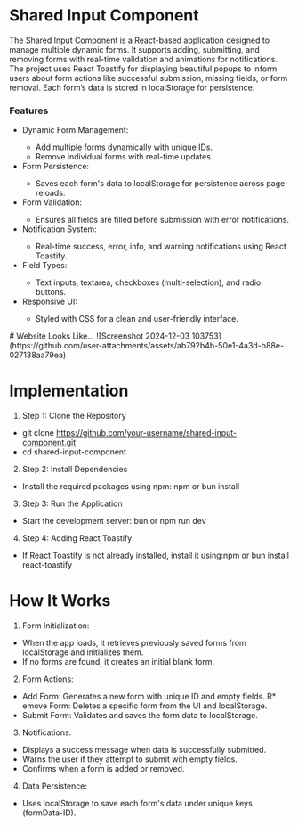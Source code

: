 # Shared Input Component
The Shared Input Component is a React-based application designed to manage multiple dynamic forms. It supports adding, submitting, and removing forms with real-time validation and animations for notifications. The project uses React Toastify for displaying beautiful popups to inform users about form actions like successful submission, missing fields, or form removal. Each form’s data is stored in localStorage for persistence.
<h3>Features</h3>
<ul>
  <li>Dynamic Form Management:</li>

* Add multiple forms dynamically with unique IDs.
* Remove individual forms with real-time updates.
<li>Form Persistence:</li>

* Saves each form's data to localStorage for persistence across page reloads.
<li>Form Validation:</li>

* Ensures all fields are filled before submission with error notifications.
<li>Notification System:</li>

* Real-time success, error, info, and warning notifications using React Toastify.
<li>Field Types:</li>

* Text inputs, textarea, checkboxes (multi-selection), and radio buttons.
<li>Responsive UI:</li>

* Styled with CSS for a clean and user-friendly interface.
</ul>
# Website Looks Like...
![Screenshot 2024-12-03 103753](https://github.com/user-attachments/assets/ab792b4b-50e1-4a3d-b88e-027138aa79ea)

# Implementation 
1. Step 1: Clone the Repository
  * git clone https://github.com/your-username/shared-input-component.git
  * cd shared-input-component
2. Step 2: Install Dependencies
* Install the required packages using npm:
npm or bun install
3. Step 3: Run the Application
* Start the development server: bun or npm run dev
4. Step 4: Adding React Toastify
 * If React Toastify is not already installed, install it using:npm or bun install react-toastify


# How It Works
1. Form Initialization:

* When the app loads, it retrieves previously saved forms from localStorage and initializes them.
* If no forms are found, it creates an initial blank form.
2. Form Actions:

* Add Form: Generates a new form with unique ID and empty fields.
R* emove Form: Deletes a specific form from the UI and localStorage.
* Submit Form: Validates and saves the form data to localStorage.
3. Notifications:

* Displays a success message when data is successfully submitted.
* Warns the user if they attempt to submit with empty fields.
* Confirms when a form is added or removed.
4. Data Persistence:

* Uses localStorage to save each form's data under unique keys (formData-ID).

